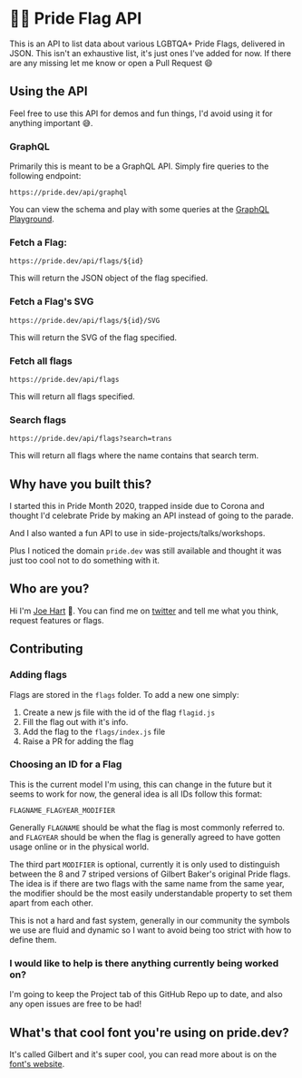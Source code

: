 # 🏳️‍🌈 Pride Flag API

This is an API to list data about various LGBTQA+ Pride Flags, delivered in JSON. This isn't an exhaustive list, it's just ones I've added for now. If there are any missing let me know or open a Pull Request 😄

## Using the API

Feel free to use this API for demos and fun things, I'd avoid using it for anything important 😅.

### GraphQL

Primarily this is meant to be a GraphQL API. Simply fire queries to the following endpoint:

```
https://pride.dev/api/graphql
```

You can view the schema and play with some queries at the [GraphQL Playground](https://pride.dev/api/graphql).

### Fetch a Flag:

```
https://pride.dev/api/flags/${id}
```

This will return the JSON object of the flag specified.

### Fetch a Flag's SVG

```
https://pride.dev/api/flags/${id}/SVG
```

This will return the SVG of the flag specified.

### Fetch all flags

```
https://pride.dev/api/flags
```

This will return all flags specified.

### Search flags

```
https://pride.dev/api/flags?search=trans
```

This will return all flags where the name contains that search term.

## Why have you built this?

I started this in Pride Month 2020, trapped inside due to Corona and thought I'd celebrate Pride by making an API instead of going to the parade.

And I also wanted a fun API to use in side-projects/talks/workshops.

Plus I noticed the domain `pride.dev` was still available and thought it was just too cool not to do something with it.

## Who are you?

Hi I'm [Joe Hart](https://www.joehart.co.uk) 👋. You can find me on [twitter](https://twitter.com/JoeHart) and tell me what you think, request features or flags.

## Contributing

### Adding flags

Flags are stored in the `flags` folder. To add a new one simply:

1. Create a new js file with the id of the flag `flagid.js`
2. Fill the flag out with it's info.
3. Add the flag to the `flags/index.js` file
4. Raise a PR for adding the flag

### Choosing an ID for a Flag

This is the current model I'm using, this can change in the future but it seems to work for now, the general idea is all IDs follow this format:

```
FLAGNAME_FLAGYEAR_MODIFIER
```

Generally `FLAGNAME` should be what the flag is most commonly referred to. and `FLAGYEAR` should be when the flag is generally agreed to have gotten usage online or in the physical world.

The third part `MODIFIER` is optional, currently it is only used to distinguish between the 8 and 7 striped versions of Gilbert Baker's original Pride flags. The idea is if there are two flags with the same name from the same year, the modifier should be the most easily understandable property to set them apart from each other.

This is not a hard and fast system, generally in our community the symbols we use are fluid and dynamic so I want to avoid being too strict with how to define them.

### I would like to help is there anything currently being worked on?

I'm going to keep the Project tab of this GitHub Repo up to date, and also any open issues are free to be had!

## What's that cool font you're using on pride.dev?

It's called Gilbert and it's super cool, you can read more about is on the [font's website](https://www.typewithpride.com/).
